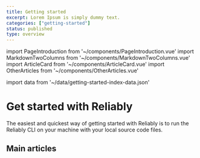 ```yaml
---
title: Getting started
excerpt: Lorem Ipsum is simply dummy text.
categories: ["getting-started"]
status: published
type: overview
---
```

import PageIntroduction from '~/components/PageIntroduction.vue'
import MarkdownTwoColumns from '~/components/MarkdownTwoColumns.vue'
import ArticleCard from '~/components/ArticleCard.vue'
import OtherArticles from '~/components/OtherArticles.vue'

import data from '~/data/getting-started-index-data.json'

# Get started with Reliably

<PageIntroduction>
  The easiest and quickest way of getting started with Reliably is to run the Reliably CLI on your machine with your local source code files.
</PageIntroduction>

## Main articles

<MarkdownTwoColumns>
  <ArticleCard
    title="Install Reliably"
    description="Install the Reliably CLI and make your first Kubernetes manifest more reliable in minutes."
    link="/getting-started/install/"
  />
  <ArticleCard
    title="Login to Reliably"
    description="Authenticate the Reliably CLI with Reliably.com"
    link="/getting-started/login/"
  />
  <ArticleCard
    title="Scan your first project"
    description="Reliably helps you discover reliability concerns you may want to pay attention to."
    link="/getting-started/scan-your-first-project/"
  />
  <ArticleCard
    title="Setup Reliably workflow"
    description="Generate Reliably workflow for your CI/CD platform."
    link="/getting-started/ci-workflow/"
  />
</MarkdownTwoColumns>

